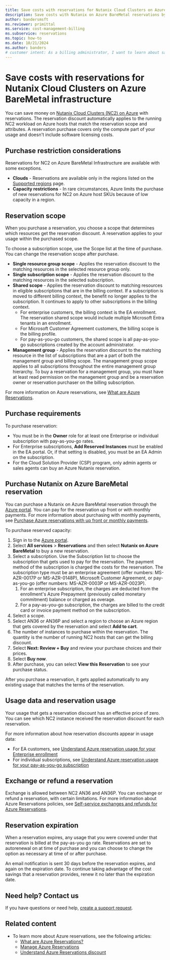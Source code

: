 ```yaml
---
title: Save costs with reservations for Nutanix Cloud Clusters on Azure BareMetal infrastructure
description: Save costs with Nutanix on Azure BareMetal reservations by committing to a reservation for your provisioned throughput units.
author: bandersmsft
ms.reviewer: primittal
ms.service: cost-management-billing
ms.subservice: reservations
ms.topic: how-to
ms.date: 10/21/2024
ms.author: banders
# customer intent: As a billing administrator, I want to learn about saving costs with Nutanix Cloud Clusters on Azure BareMetal Infrastructure Reservations and buy one.
---
```


# Save costs with reservations for Nutanix Cloud Clusters on Azure BareMetal infrastructure

You can save money on [Nutanix Cloud Clusters (NC2) on Azure](../../baremetal-infrastructure/workloads/nc2-on-azure/nc2-baremetal-overview.md) with reservations. The reservation discount automatically applies to the running NC2 workload on Azure hosts that match the reservation scope and attributes. A reservation purchase covers only the compute part of your usage and doesn't include software licensing costs.

## Purchase restriction considerations

Reservations for NC2 on Azure BareMetal Infrastructure are available with some exceptions.

- **Clouds** - Reservations are available only in the regions listed on the [Supported regions](../../baremetal-infrastructure/workloads/nc2-on-azure/architecture.md#supported-regions) page.
- **Capacity restrictions** - In rare circumstances, Azure limits the purchase of new reservations for NC2 on Azure host SKUs because of low capacity in a region.

## Reservation scope

When you purchase a reservation, you choose a scope that determines which resources get the reservation discount. A reservation applies to your usage within the purchased scope.

To choose a subscription scope, use the Scope list at the time of purchase. You can change the reservation scope after purchase.

- **Single resource group scope** - Applies the reservation discount to the matching resources in the selected resource group only.
- **Single subscription scope** - Applies the reservation discount to the matching resources in the selected subscription.
- **Shared scope** - Applies the reservation discount to matching resources in eligible subscriptions that are in the billing context. If a subscription is moved to different billing context, the benefit no longer applies to the subscription. It continues to apply to other subscriptions in the billing context.
  - For enterprise customers, the billing context is the EA enrollment. The reservation shared scope would include multiple Microsoft Entra tenants in an enrollment.
  - For Microsoft Customer Agreement customers, the billing scope is the billing profile.
  - For pay-as-you-go customers, the shared scope is all pay-as-you-go subscriptions created by the account administrator.
- **Management group** - Applies the reservation discount to the matching resource in the list of subscriptions that are a part of both the management group and billing scope. The management group scope applies to all subscriptions throughout the entire management group hierarchy. To buy a reservation for a management group, you must have at least read permission on the management group and be a reservation owner or reservation purchaser on the billing subscription.

For more information on Azure reservations, see [What are Azure Reservations](save-compute-costs-reservations.md).

## Purchase requirements

To purchase reservation:

- You must be in the **Owner** role for at least one Enterprise or individual subscription with pay-as-you-go rates.
- For Enterprise subscriptions, **Add Reserved Instances** must be enabled in the EA portal. Or, if that setting is disabled, you must be an EA Admin on the subscription.
- For the Cloud Solution Provider (CSP) program, only admin agents or sales agents can buy an Azure Nutanix reservation.

##  Purchase Nutanix on Azure BareMetal reservation

You can purchase a Nutanix on Azure BareMetal reservation through the [Azure portal](https://portal.azure.com/). You can pay for the reservation up front or with monthly payments. For more information about purchasing with monthly payments, see [Purchase Azure reservations with up front or monthly payments](prepare-buy-reservation.md).

To purchase reserved capacity:

1. Sign in to the [Azure portal](https://portal.azure.com/).
2. Select **All services** > **Reservations** and then select **Nutanix on Azure BareMetal** to buy a new reservation.
3. Select a subscription. Use the Subscription list to choose the subscription that gets used to pay for the reservation. The payment method of the subscription is charged the costs for the reservation. The subscription type must be an enterprise agreement (offer numbers: MS-AZR-0017P or MS-AZR-0148P), Microsoft Customer Agreement, or pay-as-you-go (offer numbers: MS-AZR-0003P or MS-AZR-0023P).
    1. For an enterprise subscription, the charges are deducted from the enrollment's Azure Prepayment (previously called monetary commitment) balance or charged as overage.
    2. For a pay-as-you-go subscription, the charges are billed to the credit card or invoice payment method on the subscription.
4. Select a scope.
5. Select AN36 or AN36P and select a region to choose an Azure region that gets covered by the reservation and select **Add to cart**.
6. The number of instances to purchase within the reservation. The quantity is the number of running NC2 hosts that can get the billing discount.
7. Select **Next: Review + Buy** and review your purchase choices and their prices.
8. Select **Buy now**.
9. After purchase, you can select **View this Reservation** to see your purchase status.

After you purchase a reservation, it gets applied automatically to any existing usage that matches the terms of the reservation.

##  Usage data and reservation usage

Your usage that gets a reservation discount has an effective price of zero. You can see which NC2 instance received the reservation discount for each reservation.

For more information about how reservation discounts appear in usage data:

- For EA customers, see [Understand Azure reservation usage for your Enterprise enrollment](understand-reserved-instance-usage-ea.md)
- For individual subscriptions, see [Understand Azure reservation usage for your pay-as-you-go subscription](understand-reserved-instance-usage.md)

## Exchange or refund a reservation

Exchange is allowed between NC2 AN36 and AN36P. You can exchange or refund a reservation, with certain limitations. For more information about Azure Reservations policies, see [Self-service exchanges and refunds for Azure Reservations](exchange-and-refund-azure-reservations.md).

## Reservation expiration

When a reservation expires, any usage that you were covered under that reservation is billed at the pay-as-you go rate. Reservations are set to autorenewal on at time of purchase and you can choose to change the option as necessary at time of or after purchase.

An email notification is sent 30 days before the reservation expires, and again on the expiration date. To continue taking advantage of the cost savings that a reservation provides, renew it no later than the expiration date.

##  Need help? Contact us

If you have questions or need help, [create a support request](https://go.microsoft.com/fwlink/?linkid=2083458).

## Related content

- To learn more about Azure reservations, see the following articles:
  - [What are Azure Reservations?](save-compute-costs-reservations.md)
  - [Manage Azure Reservations](manage-reserved-vm-instance.md)
  - [Understand Azure Reservations discount](understand-reservation-charges.md)

